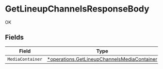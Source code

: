 # GetLineupChannelsResponseBody

OK


## Fields

| Field                                                                                                     | Type                                                                                                      | Required                                                                                                  | Description                                                                                               |
| --------------------------------------------------------------------------------------------------------- | --------------------------------------------------------------------------------------------------------- | --------------------------------------------------------------------------------------------------------- | --------------------------------------------------------------------------------------------------------- |
| `MediaContainer`                                                                                          | [*operations.GetLineupChannelsMediaContainer](../../models/operations/getlineupchannelsmediacontainer.md) | :heavy_minus_sign:                                                                                        | N/A                                                                                                       |